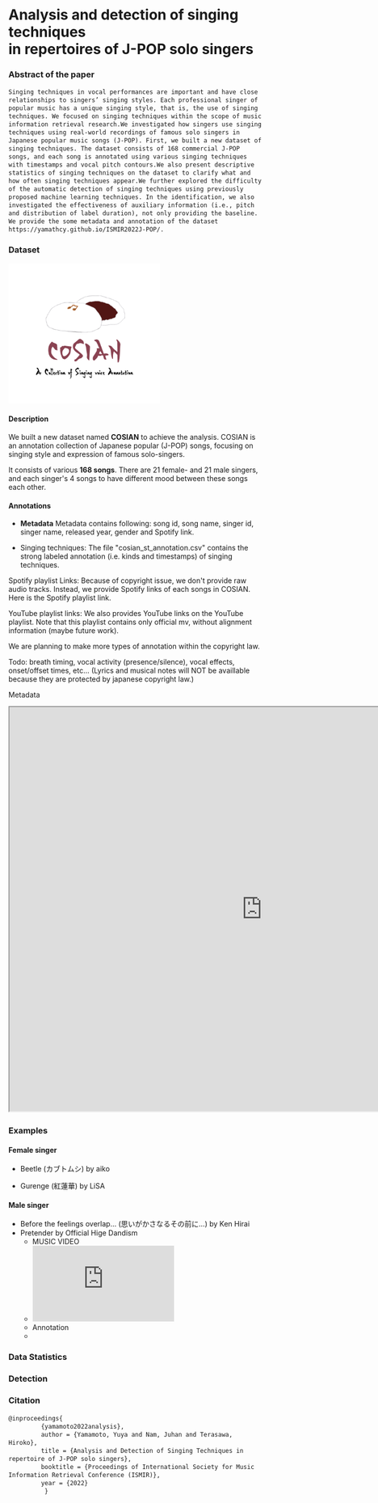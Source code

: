 # Analysis and detection of singing techniques <br> in repertoires of J-POP solo singers


<!-- You can use the [editor on GitHub](https://github.com/yamathcy/ISMIR2022J-POP/edit/gh-pages/index.md) to maintain and preview the content for your website in Markdown files. -->


### Abstract of the paper
```
Singing techniques in vocal performances are important and have close relationships to singers’ singing styles. Each professional singer of popular music has a unique singing style, that is, the use of singing techniques. We focused on singing techniques within the scope of music information retrieval research.We investigated how singers use singing techniques using real-world recordings of famous solo singers in Japanese popular music songs (J-POP). First, we built a new dataset of singing techniques. The dataset consists of 168 commercial J-POP songs, and each song is annotated using various singing techniques with timestamps and vocal pitch contours.We also present descriptive statistics of singing techniques on the dataset to clarify what and how often singing techniques appear.We further explored the difficulty of the automatic detection of singing techniques using previously proposed machine learning techniques. In the identification, we also investigated the effectiveness of auxiliary information (i.e., pitch and distribution of label duration), not only providing the baseline. 
We provide the some metadata and annotation of the dataset https://yamathcy.github.io/ISMIR2022J-POP/.

```

### Dataset
<img src="COSIAN_LOGO.png" width="300px">

#### Description
We built a new dataset named **COSIAN** to achieve the analysis.
COSIAN is an annotation collection of Japanese popular (J-POP) songs, focusing on singing style and expression of famous solo-singers.

It consists of various **168 songs**.
There are 21 female- and 21 male singers, and each singer's 4 songs to have different mood between these songs each other.

#### Annotations
- **Metadata**  Metadata contains following: song id, song name, singer id, singer name, released year, gender and Spotify link.

- Singing techniques: The file "cosian_st_annotation.csv" contains the strong labeled annotation (i.e. kinds and timestamps) of singing techniques.

Spotify playlist Links: Because of copyright issue, we don't provide raw audio tracks. Instead, we provide Spotify links of each songs in COSIAN. Here is the Spotify playlist link.

YouTube playlist links: We also provides YouTube links on the YouTube playlist. Note that this playlist contains only official mv, without alignment information (maybe future work).

We are planning to make more types of annotation within the copyright law.

Todo: breath timing, vocal activity (presence/silence), vocal effects, onset/offset times, etc... (Lyrics and musical notes will NOT be availlable because they are protected by japanese copyright law.)



Metadata
<iframe width="1000" height="800" src="https://docs.google.com/spreadsheets/d/e/2PACX-1vRAkgcnUAJkbBLqnpvs2qk9uAdqkVyjygsI7wvrBC4zrpKhc_lVTIR0xTm5Yk6I-aFt1O5DQqxVITj1/pubhtml?gid=1530300283&amp;single=true&amp;widget=true&amp;headers=true"></iframe>

### Examples
#### Female singer
+ Beetle (カブトムシ) by aiko

+ Gurenge (紅蓮華) by LiSA
#### Male singer
+ Before the feelings overlap... (思いがかさなるその前に...) by Ken Hirai
+ Pretender by Official Hige Dandism
  + MUSIC VIDEO 
  + <iframe width="280" height="150" src="https://www.youtube.com/embed/TQ8WlA2GXbk?start=31" title="YouTube video player" frameborder="0" allow="accelerometer; autoplay; clipboard-write; encrypted-media; gyroscope; picture-in-picture" allowfullscreen></iframe>
  + Annotation
  + 

### Data Statistics 


### Detection




### Citation 
```
@inproceedings{
         {yamamoto2022analysis},
         author = {Yamamoto, Yuya and Nam, Juhan and Terasawa, Hiroko},
         title = {Analysis and Detection of Singing Techniques in repertoire of J-POP solo singers},
         booktitle = {Proceedings of International Society for Music Information Retrieval Conference (ISMIR)},
         year = {2022}
          }
